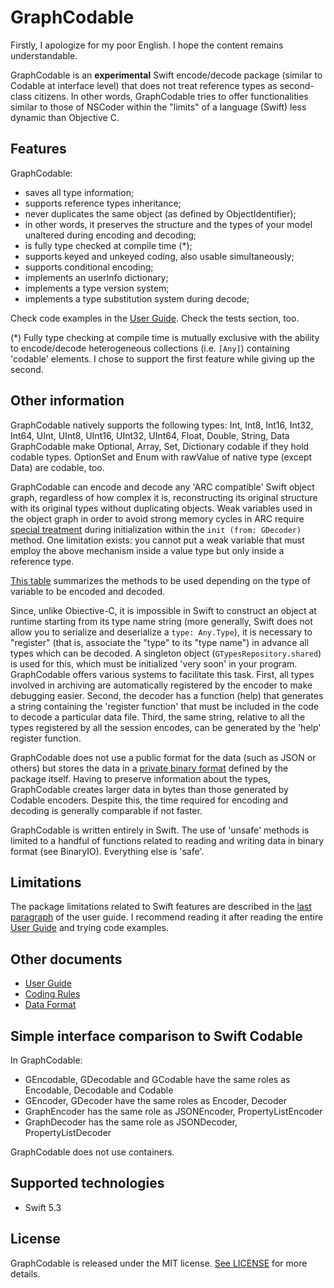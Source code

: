 # GraphCodable

Firstly, I apologize for my poor English. I hope the content remains understandable.

GraphCodable is an **experimental** Swift encode/decode package (similar to Codable at interface level) that does not treat reference types as second-class citizens.
In other words, GraphCodable tries to offer functionalities similar to those of NSCoder within the "limits" of a language (Swift) less dynamic than Objective C.

## Features
GraphCodable:
- saves all type information;
- supports reference types inheritance;
- never duplicates the same object (as defined by ObjectIdentifier);
- in other words, it preserves the structure and the types of your model unaltered during encoding and decoding;
- is fully type checked at compile time (*);
- supports keyed and unkeyed coding, also usable simultaneously;
- supports conditional encoding;
- implements an userInfo dictionary;
- implements a type version system;
- implements a type substitution system during decode;

Check code examples in the [User Guide](/Docs/UserGuide.md). Check the tests section, too.

(*) Fully type checking at compile time is mutually exclusive with the ability to encode/decode heterogeneous collections (i.e. `[Any]`) containing 'codable' elements. I chose to support the first feature while giving up the second.

## Other information
GraphCodable natively supports the following types: Int, Int8, Int16, Int32, Int64, UInt, UInt8, UInt16, UInt32, UInt64, Float, Double, String, Data
GraphCodable make Optional, Array, Set, Dictionary codable if they hold codable types. OptionSet and Enum with rawValue of native type (except Data) are codable, too.

GraphCodable can encode and decode any 'ARC compatible' Swift object graph, regardless of how complex it is, reconstructing its original structure with its original types without duplicating objects.
Weak variables used in the object graph in order to avoid strong memory cycles in ARC require [special treatment](/Docs/UserGuide.md##Directed-cyclic-graphs) during initialization within the `init (from: GDecoder)` method.
One limitation exists: you cannot put a weak variable that must employ the above mechanism inside a value type but only inside a reference type.

[This table](/Docs/CodingRules.md) summarizes the methods to be used depending on the type of variable to be encoded and decoded.

Since, unlike Obiective-C, it is impossible in Swift to construct an object at runtime starting from its type name string (more generally, Swift does not allow you to serialize and deserialize a `type: Any.Type`), it is necessary to "register" (that is, associate the "type" to its "type name") in advance all types which can be decoded. A singleton object (`GTypesRepository.shared`) is used for this, which must be initialized 'very soon' in your program. GraphCodable offers various systems to facilitate this task. First, all types involved in archiving are automatically registered by the encoder to make debugging easier. Second, the decoder has a function (help) that generates a string containing the 'register function' that must be included in the code to decode a particular data file. Third, the same string, relative to all the types registered by all the session encodes, can be generated by the 'help' register function.

GraphCodable does not use a public format for the data (such as JSON or others) but stores the data in a [private binary format](/Docs/DataFormat.md) defined by the package itself. Having to preserve information about the types, GraphCodable creates larger data in bytes than those generated by Codable encoders. Despite this, the time required for encoding and decoding is generally comparable if not faster.

GraphCodable is written entirely in Swift. The use of 'unsafe' methods is limited to a handful of functions related to reading and writing data in binary format (see BinaryIO). Everything else is 'safe'.

## Limitations
The package limitations related to Swift features are described in the [last paragraph](/Docs/UserGuide.md#Final-thoughts) of the user guide. I recommend reading it after reading the entire [User Guide](/Docs/UserGuide.md) and trying code examples.

## Other documents
- [User Guide](/Docs/UserGuide.md)
- [Coding Rules](/Docs/CodingRules.md)
- [Data Format](/Docs/DataFormat.md)

## Simple interface comparison to Swift Codable
In GraphCodable:
- GEncodable, GDecodable and GCodable have the same roles as Encodable, Decodable and Codable
- GEncoder, GDecoder have the same roles as Encoder, Decoder
- GraphEncoder has the same role as JSONEncoder, PropertyListEncoder
- GraphDecoder has the same role as JSONDecoder, PropertyListDecoder

GraphCodable does not use containers.

## Supported technologies

- Swift 5.3

## License

GraphCodable is released under the MIT license. [See LICENSE](/LICENSE.txt) for more details.


